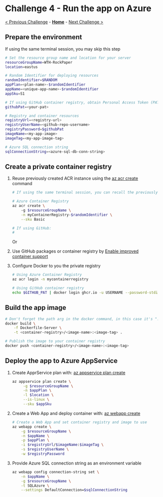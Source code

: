 
# Challenge 4 - Run the app on Azure

[< Previous Challenge](03-MoveToAzureSql.md) - **[Home](README.md)** - [Next Challenge >](05-RunTheGameContinuously.md)

## Prepare the environment

If using the same terminal session, you may skip this step

```bash
# Set the resource group name and location for your server
resourceGroupName=WTH-RockPaper
location=eastus

# Random Identifier for deploying resources
randomIdentifier=$RANDOM
appPlan=<plan-name>-$randomIdentifier
appName=<unique-app-name>-$randomIdentifier
appSku=S1

# If using GitHub container registry, obtain Personal Access Token (PAT) from GitHub
githubPat=<your-pat>

# Registry and container resources
registryUrl=<registry-url>
registryUserName=<github-repo-username>
registryPassword=$githubPat
imageName=<my-app-image>
imageTag=<my-app-image-tag>

# Azure SQL connection string
sqlConnectionString=<azure-sql-db-conn-string>
```

## Create a private container registry

1. Reuse previously created ACR instance using the [az acr create](https://docs.microsoft.com/cli/azure/acr#az-acr-create) command

    ```bash
    # If using the same terminal session, you can recall the previously defined variables $resourceGroupName and $randomIdentifier

    # Azure Container Registry
    az acr create \ 
        -g $resourceGroupName \
        -n myContainerRegistry-$randomIdentifier \
        --sku Basic

    # If using GitHub:
    # 
    ```

    Or

2. Use GitHub packages or container registry by [Enable improved container support](https://docs.github.com/en/packages/guides/enabling-improved-container-support)

3. Configure Docker to you the private registry

   ```bash
   # Using Azure Container Registry
   az acr login -n mycontainerregistry

   # Using GitHub container registry
   echo $GITHUB_PAT | docker login ghcr.io -u USERNAME --password-stdin
   ```

## Build the app image

```bash
# Don't forget the path arg in the docker command, in this case it's "."
docker build \
    -f Dockerfile-Server \
    -t <container-registry>/<image-name>:<image-tag> .

# Publish the image to your container registry
docker push <container-registry>/<image-name>:<image-tag>
```

## Deploy the app to Azure AppService

1. Create ApprService plan with: [az appservice plan create](https://docs.microsoft.com/cli/azure/appservice/plan?view=azure-cli-latest#az_appservice_plan_create)

   ```bash
   az appservice plan create \
        -g $resourceGroupName \
        -n $appPlan \
        -l $location \
        --is-linux \
        --sku $appSku
   ```

2. Create a Web App and deploy container with: [az webapp create](https://docs.microsoft.com/cli/azure/webapp?view=azure-cli-latest#az_webapp_create)

    ```bash
    # Create a Web App and set container registry and image to use
    az webapp create \
        -g $resourceGroupName \
        -n $appName \
        -p $appPlan \
        -i $registryUrl/$imageName:$imageTag \
        -s $registryUserName \
        -w $registryPassword
   ```

3. Provide Azure SQL connection string as an environment variable

    ```bash
    az webapp config connection-string set \
        -n $appName \
        -g $resourceGroupName \
        -t SQLAzure \
        --settings DefaultConnection=$sqlConnectionString
    ```
